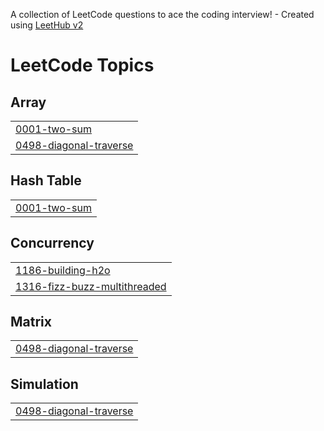 A collection of LeetCode questions to ace the coding interview! - Created using [LeetHub v2](https://github.com/arunbhardwaj/LeetHub-2.0)
<!---LeetCode Topics Start-->
# LeetCode Topics
## Array
|  |
| ------- |
| [0001-two-sum](https://github.com/casemchrisbacher/LeetCodeProblems/tree/master/0001-two-sum) |
| [0498-diagonal-traverse](https://github.com/casemchrisbacher/LeetCodeProblems/tree/master/0498-diagonal-traverse) |
## Hash Table
|  |
| ------- |
| [0001-two-sum](https://github.com/casemchrisbacher/LeetCodeProblems/tree/master/0001-two-sum) |
## Concurrency
|  |
| ------- |
| [1186-building-h2o](https://github.com/casemchrisbacher/LeetCodeProblems/tree/master/1186-building-h2o) |
| [1316-fizz-buzz-multithreaded](https://github.com/casemchrisbacher/LeetCodeProblems/tree/master/1316-fizz-buzz-multithreaded) |
## Matrix
|  |
| ------- |
| [0498-diagonal-traverse](https://github.com/casemchrisbacher/LeetCodeProblems/tree/master/0498-diagonal-traverse) |
## Simulation
|  |
| ------- |
| [0498-diagonal-traverse](https://github.com/casemchrisbacher/LeetCodeProblems/tree/master/0498-diagonal-traverse) |
<!---LeetCode Topics End-->